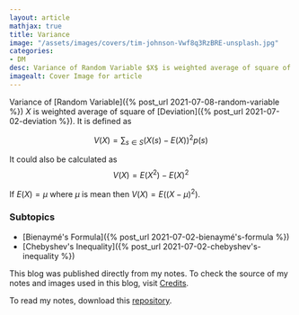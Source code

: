```yaml
---
layout: article
mathjax: true
title: Variance
image: "/assets/images/covers/tim-johnson-Vwf8q3RzBRE-unsplash.jpg"
categories:
- DM
desc: Variance of Random Variable $X$ is weighted average of square of Deviation. It is defined as 
imagealt: Cover Image for article
---
```


Variance of [Random Variable]({% post_url 2021-07-08-random-variable %}) $X$ is weighted average of square of [Deviation]({% post_url 2021-07-02-deviation %}). It is defined as




















































































































































































































































































































































































































$$V(X) = \sum_{s \in S}(X(s) - E(X))^2 p(s)$$





















































































































































































































































































































































































































It could also be calculated as
$$V(X) = E(X^2) - E(X)^2$$





















































































































































































































































































































































































































If $E(X) = \mu$ where $\mu$ is mean then $V(X) = E((X- \mu)^2)$.





















































































































































































































































































































































































































### Subtopics
- [Bienaymé's Formula]({% post_url 2021-07-02-bienaymé's-formula %})
- [Chebyshev's Inequality]({% post_url 2021-07-02-chebyshev's-inequality %})

This blog was published directly from my notes.
To check the source of my notes and images used in this blog, visit <a href="/credits.html" target="_blank">Credits</a>.

To read my notes, download this <a href="https://github.com/bovem/CS" target="blank">repository</a>.